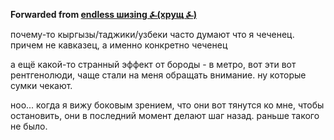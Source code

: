 **Forwarded from [endless шизing ⍼(хрущ ⍼)](https://t.me/c/1162404975/1585)**

почему-то кыргызы/таджики/узбеки часто думают что я чеченец. причем не кавказец, а именно конкретно чеченец

а ещё какой-то странный эффект от бороды - в метро, вот эти вот рентгенолюди, чаще стали на меня обращать внимание. ну которые сумки чекают.

ноо... когда я вижу боковым зрением, что они вот тянутся ко мне, чтобы остановить, они в последний момент делают шаг назад. раньше такого не было.